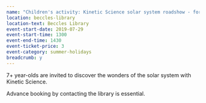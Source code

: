 ```yaml
---
name: "Children's activity: Kinetic Science solar system roadshow - for 7+ year-olds"
location: beccles-library
location-text: Beccles Library
event-start-date: 2019-07-29
event-start-time: 1300
event-end-time: 1430
event-ticket-price: 3
event-category: summer-holidays
breadcrumb: y
---
```


7+ year-olds are invited to discover the wonders of the solar system with Kinetic Science.

Advance booking by contacting the library is essential.
